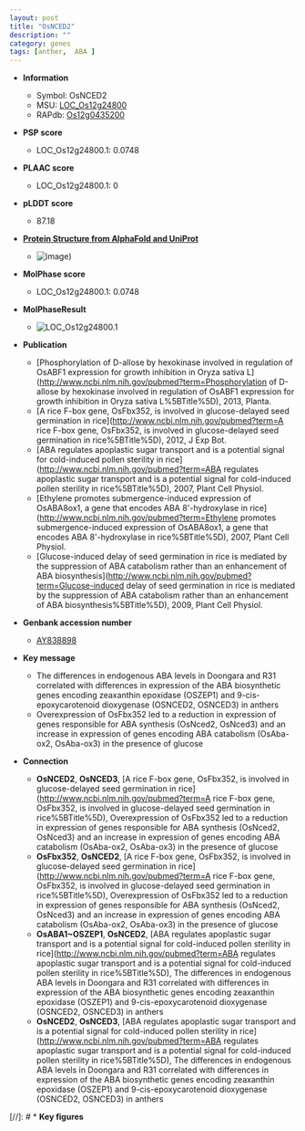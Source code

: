 ```yaml
---
layout: post
title: "OsNCED2"
description: ""
category: genes
tags: [anther,  ABA ]
---
```


* **Information**  
    + Symbol: OsNCED2  
    + MSU: [LOC_Os12g24800](http://rice.plantbiology.msu.edu/cgi-bin/ORF_infopage.cgi?orf=LOC_Os12g24800)  
    + RAPdb: [Os12g0435200](http://rapdb.dna.affrc.go.jp/viewer/gbrowse_details/irgsp1?name=Os12g0435200)  

* **PSP score**  
    + LOC_Os12g24800.1: 0.0748 

* **PLAAC score**  
    + LOC_Os12g24800.1: 0 

* **pLDDT score**
    + 87.18

* **[Protein Structure from AlphaFold and UniProt](https://www.uniprot.org/uniprotkb/Q5MBR6/entry#structure)**
    + ![image](https://ricepsp.github.io/images/Q5/AF-Q5MBR6-F1.png))

* **MolPhase score**
    + LOC_Os12g24800.1: 0.0748

* **MolPhaseResult**
    + ![LOC_Os12g24800.1](https://ricepsp.github.io/pictures/LOC_Os12g/LOC_Os12g24800.1.png)

* **Publication**  
    + [Phosphorylation of D-allose by hexokinase involved in regulation of OsABF1 expression for growth inhibition in Oryza sativa L](http://www.ncbi.nlm.nih.gov/pubmed?term=Phosphorylation of D-allose by hexokinase involved in regulation of OsABF1 expression for growth inhibition in Oryza sativa L%5BTitle%5D), 2013, Planta.
    + [A rice F-box gene, OsFbx352, is involved in glucose-delayed seed germination in rice](http://www.ncbi.nlm.nih.gov/pubmed?term=A rice F-box gene, OsFbx352, is involved in glucose-delayed seed germination in rice%5BTitle%5D), 2012, J Exp Bot.
    + [ABA regulates apoplastic sugar transport and is a potential signal for cold-induced pollen sterility in rice](http://www.ncbi.nlm.nih.gov/pubmed?term=ABA regulates apoplastic sugar transport and is a potential signal for cold-induced pollen sterility in rice%5BTitle%5D), 2007, Plant Cell Physiol.
    + [Ethylene promotes submergence-induced expression of OsABA8ox1, a gene that encodes ABA 8'-hydroxylase in rice](http://www.ncbi.nlm.nih.gov/pubmed?term=Ethylene promotes submergence-induced expression of OsABA8ox1, a gene that encodes ABA 8'-hydroxylase in rice%5BTitle%5D), 2007, Plant Cell Physiol.
    + [Glucose-induced delay of seed germination in rice is mediated by the suppression of ABA catabolism rather than an enhancement of ABA biosynthesis](http://www.ncbi.nlm.nih.gov/pubmed?term=Glucose-induced delay of seed germination in rice is mediated by the suppression of ABA catabolism rather than an enhancement of ABA biosynthesis%5BTitle%5D), 2009, Plant Cell Physiol.

* **Genbank accession number**  
    + [AY838898](http://www.ncbi.nlm.nih.gov/nuccore/AY838898)

* **Key message**  
    + The differences in endogenous ABA levels in Doongara and R31 correlated with differences in expression of the ABA biosynthetic genes encoding zeaxanthin epoxidase (OSZEP1) and 9-cis-epoxycarotenoid dioxygenase (OSNCED2, OSNCED3) in anthers
    + Overexpression of OsFbx352 led to a reduction in expression of genes responsible for ABA synthesis (OsNced2, OsNced3) and an increase in expression of genes encoding ABA catabolism (OsAba-ox2, OsAba-ox3) in the presence of glucose

* **Connection**  
    + __OsNCED2__, __OsNCED3__, [A rice F-box gene, OsFbx352, is involved in glucose-delayed seed germination in rice](http://www.ncbi.nlm.nih.gov/pubmed?term=A rice F-box gene, OsFbx352, is involved in glucose-delayed seed germination in rice%5BTitle%5D), Overexpression of OsFbx352 led to a reduction in expression of genes responsible for ABA synthesis (OsNced2, OsNced3) and an increase in expression of genes encoding ABA catabolism (OsAba-ox2, OsAba-ox3) in the presence of glucose
    + __OsFbx352__, __OsNCED2__, [A rice F-box gene, OsFbx352, is involved in glucose-delayed seed germination in rice](http://www.ncbi.nlm.nih.gov/pubmed?term=A rice F-box gene, OsFbx352, is involved in glucose-delayed seed germination in rice%5BTitle%5D), Overexpression of OsFbx352 led to a reduction in expression of genes responsible for ABA synthesis (OsNced2, OsNced3) and an increase in expression of genes encoding ABA catabolism (OsAba-ox2, OsAba-ox3) in the presence of glucose
    + __OsABA1~OSZEP1__, __OsNCED2__, [ABA regulates apoplastic sugar transport and is a potential signal for cold-induced pollen sterility in rice](http://www.ncbi.nlm.nih.gov/pubmed?term=ABA regulates apoplastic sugar transport and is a potential signal for cold-induced pollen sterility in rice%5BTitle%5D), The differences in endogenous ABA levels in Doongara and R31 correlated with differences in expression of the ABA biosynthetic genes encoding zeaxanthin epoxidase (OSZEP1) and 9-cis-epoxycarotenoid dioxygenase (OSNCED2, OSNCED3) in anthers
    + __OsNCED2__, __OsNCED3__, [ABA regulates apoplastic sugar transport and is a potential signal for cold-induced pollen sterility in rice](http://www.ncbi.nlm.nih.gov/pubmed?term=ABA regulates apoplastic sugar transport and is a potential signal for cold-induced pollen sterility in rice%5BTitle%5D), The differences in endogenous ABA levels in Doongara and R31 correlated with differences in expression of the ABA biosynthetic genes encoding zeaxanthin epoxidase (OSZEP1) and 9-cis-epoxycarotenoid dioxygenase (OSNCED2, OSNCED3) in anthers

[//]: # * **Key figures**  



